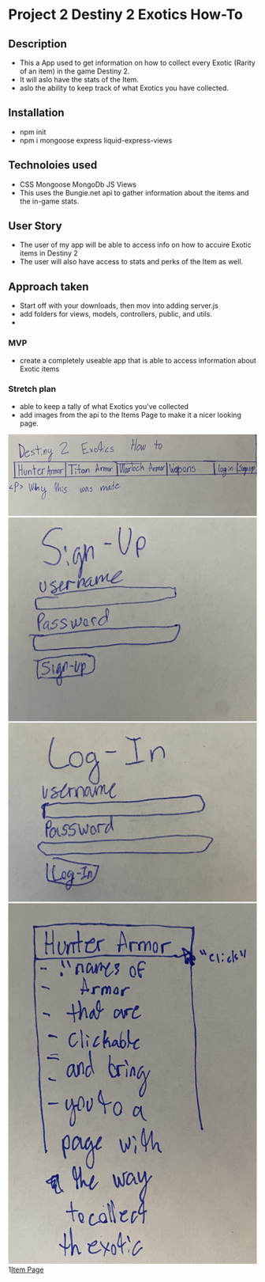 # Project 2 Destiny 2 Exotics How-To

## Description
- This a App used to get information on how to collect every Exotic (Rarity of an item) in the game Destiny 2.
- It will aslo have the stats of the Item.
- aslo the ability to keep track of what Exotics you have collected.

## Installation 
- npm init 
- npm i mongoose express liquid-express-views

## Technoloies used
- CSS Mongoose MongoDb JS Views 
- This uses the Bungie.net api to gather information about the items and the in-game stats.

## User Story
- The user of my app will be able to access info on how to accuire Exotic items in Destiny 2
- The user will also have access to stats and perks of the Item as well.

## Approach taken
- Start off with your downloads, then mov into adding server.js
- add folders for views, models, controllers, public, and utils.
- 

### MVP 
- create a completely useable app that is able to access information about Exotic items

### Stretch plan 
- able to keep a tally of what Exotics you've collected
- add images from the api to the Items Page to make it a nicer looking page.


![Main Screen](img/Front-page.jpg)
![Sign-Up](img/Sign-Up.jpg)
![Log-In](img/Log-in.jpg)
![Drop Down Tap](img/dropdown-list.jpg)
1[Item Page](img/Item-Page.jpg)